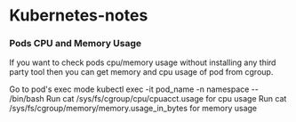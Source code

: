 # Kubernetes-notes

### Pods CPU and Memory Usage


If you want to check pods cpu/memory usage without installing any third party tool then you can get memory and cpu usage of pod from cgroup.

Go to pod's exec mode kubectl exec -it pod_name -n namespace -- /bin/bash
Run cat /sys/fs/cgroup/cpu/cpuacct.usage for cpu usage
Run cat /sys/fs/cgroup/memory/memory.usage_in_bytes for memory usage
